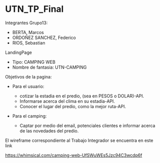 # UTN_TP_Final

Integrantes Grupo13:
* BERTA, Marcos
* ORDOÑEZ SANCHEZ, Federico
* RIOS, Sebastian 


LandingPage
* Tipo: CAMPING WEB
* Nombre de fantasia: UTN-CAMPING 
  
Objetivos de la pagina:
* Para el usuario: 
  * cotizar la estadia en el predio, (sea en PESOS o DOLAR)-API.
  * Informarse acerca del clima en su estadia-API.
  * Conocer el lugar del predio, como la mejor ruta-API.
                      
* Para el camping:
  * Captar por medio del email, potenciales clientes e informar acerca de las novedades del predio.
  

El wireframe correspondiente al Trabajo Integrador se encuentra en este link

https://whimsical.com/camping-web-UfSWuWEs5Jzc94C3wcdp6f
